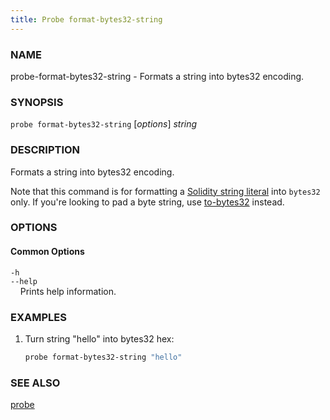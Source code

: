 ```yaml
---
title: Probe format-bytes32-string
---
```


### NAME

probe-format-bytes32-string - Formats a string into bytes32 encoding.

### SYNOPSIS

`probe format-bytes32-string` [*options*] _string_

### DESCRIPTION

Formats a string into bytes32 encoding.

Note that this command is for formatting a [Solidity string literal](https://docs.soliditylang.org/en/v0.8.16/types.html#string-literals-and-types) into `bytes32` only. If you're looking to pad a byte string, use [to-bytes32](./probe-to-bytes32.md) instead.

### OPTIONS

#### Common Options

`-h`  
`--help`  
&nbsp;&nbsp;&nbsp;&nbsp;Prints help information.

### EXAMPLES

1. Turn string "hello" into bytes32 hex:
   ```sh
   probe format-bytes32-string "hello"
   ```

### SEE ALSO

[probe](./probe.md)
